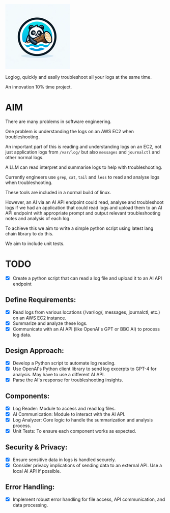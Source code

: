 ![Loglog App Logo](logo_resized.png)

Loglog, quickly and easily troubleshoot all your logs at the same time.

An innovation 10% time project.

# AIM
There are many problems in software engineering.  

One problem is understanding the logs on an AWS EC2 when troubleshooting.  

An important part of this is reading and understanding logs on an EC2, not just application logs from `/var/log/` 
but also `messages` and `journalctl` and other normal logs.  

A LLM can read interpret and summarise logs to help with troubleshooting.  

Currently engineers use `grep`, `cat`, `tail` and `less` to read and analyse logs when troubleshooting.  

These tools are included in a normal build of linux.  

However, an AI via an AI API endpoint could read, analyse and troubleshoot logs if we had an application that could read
logs and upload them to an AI API endpoint with appropriate prompt and output relevant troubleshooting notes and 
analysis of each log.  

To achieve this we aim to write a simple python script using latest lang chain library to do this.  

We aim to include unit tests.


# TODO
- [x] Create a python script that can read a log file and upload it to an AI API endpoint

## Define Requirements:
- [x] Read logs from various locations (/var/log/, messages, journalctl, etc.) on an AWS EC2 instance.
- [x] Summarize and analyze these logs.
- [x] Communicate with an AI API (like OpenAI's GPT or BBC AI) to process log data.

## Design Approach:
- [x] Develop a Python script to automate log reading.
- [x] Use OpenAI's Python client library to send log excerpts to GPT-4 for analysis. May have to use a different AI API.
- [x] Parse the AI's response for troubleshooting insights.

## Components:
- [x] Log Reader: Module to access and read log files.
- [x] AI Communication: Module to interact with the AI API.
- [x] Log Analyzer: Core logic to handle the summarization and analysis process.
- [x] Unit Tests: To ensure each component works as expected.

## Security & Privacy:
- [x] Ensure sensitive data in logs is handled securely.
- [x] Consider privacy implications of sending data to an external API.  Use a local AI API if possible.

## Error Handling:
- [x] Implement robust error handling for file access, API communication, and data processing.
